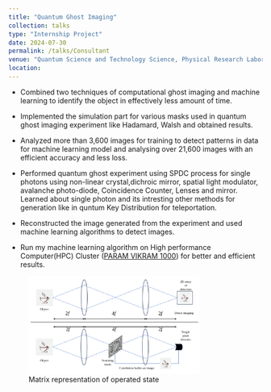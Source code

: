 ```yaml
---
title: "Quantum Ghost Imaging"
collection: talks
type: "Internship Project"
date: 2024-07-30
permalink: /talks/Consultant
venue: "Quantum Science and Technology Science, Physical Research Laboratory, Ahemdabad, Gujrat, India"
location: 
---
```

* Combined two techniques of computational ghost imaging and machine learning to identify the object in
effectively less amount of time.

* Implemented the simulation part for various masks used in quantum ghost imaging experiment like
Hadamard, Walsh and obtained results.

* Analyzed more than 3,600 images for training to detect patterns in data for machine learning model and
analysing over 21,600 images with an efficient accuracy and less loss.

* Performed quantum ghost experiment using SPDC process for single photons using non-linear crystal,dichroic mirror, spatial light modulator, avalanche photo-diode,  Coincidence Counter, Lenses and mirror. Learned about single photon and its intresting other methods for generation like in quntum Key Distribution for teleportation.

* Reconstructed the image generated from the experiment and used machine learning algorithms to detect images.

* Run my machine learning algorithm on High performance Computer(HPC) Cluster ([PARAM VIKRAM 1000](https://www.prl.res.in/prl-eng/paramvikram1000)) for better and efficient results.

<figure>
  <img src="/images/Imagingmethod.png" alt="Trulli" style="width:80%">
  <figcaption>Matrix representation of operated state</figcaption>
</figure>
